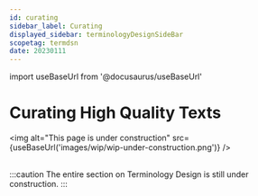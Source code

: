 ```yaml
---
id: curating
sidebar_label: Curating
displayed_sidebar: terminologyDesignSideBar
scopetag: termdsn
date: 20230111
---
```


import useBaseUrl from '@docusaurus/useBaseUrl'

# Curating High Quality Texts

<img
  alt="This page is under construction"
  src={useBaseUrl('images/wip/wip-under-construction.png')}
/><br/><br/>

:::caution
The entire section on Terminology Design is still under construction.
:::
